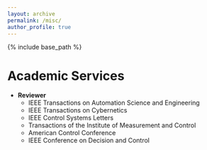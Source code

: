 ```yaml
---
layout: archive
permalink: /misc/
author_profile: true
---
```


{% include base_path %}

Academic Services
======

* **Reviewer**
  * IEEE Transactions on Automation Science and Engineering
  * IEEE Transactions on Cybernetics
  * IEEE Control Systems Letters
  * Transactions of the Institute of Measurement and Control
  * American Control Conference
  * IEEE Conference on Decision and Control

